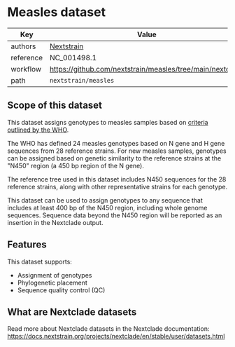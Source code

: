 # Measles dataset

| Key               | Value                                                                                                                                                            |
| ----------------- | ---------------------------------------------------------------------------------------------------------------------------------------------------------------- |
| authors           | [Nextstrain](https://nextstrain.org)                                            |
| reference         | NC_001498.1                                                                                                                        |
| workflow          | https://github.com/nextstrain/measles/tree/main/nextclade                                                                                     |
| path              | `nextstrain/measles`                                                                                                                                  |


## Scope of this dataset

This dataset assigns genotypes to measles samples based on [criteria outlined by the WHO](https://www.who.int/publications/i/item/WER8709). 

The WHO has defined 24 measles genotypes based on N gene and H gene sequences from 28 reference strains. For new measles samples, genotypes can be assigned based on genetic similarity to the reference strains at the "N450" region (a 450 bp region of the N gene). 

The reference tree used in this dataset includes N450 sequences for the 28 reference strains, along with other representative strains for each genotype. 

This dataset can be used to assign genotypes to any sequence that includes at least 400 bp of the N450 region, including whole genome sequences. Sequence data beyond the N450 region will be reported as an insertion in the Nextclade output.

## Features

This dataset supports:

- Assignment of genotypes
- Phylogenetic placement
- Sequence quality control (QC)

## What are Nextclade datasets

Read more about Nextclade datasets in the Nextclade documentation: https://docs.nextstrain.org/projects/nextclade/en/stable/user/datasets.html
